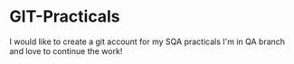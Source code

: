 # GIT-Practicals
I would like to create a git account for my SQA practicals
I'm in QA branch and love to continue the work!
